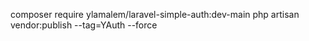composer require ylamalem/laravel-simple-auth:dev-main
php artisan vendor:publish --tag=YAuth --force
